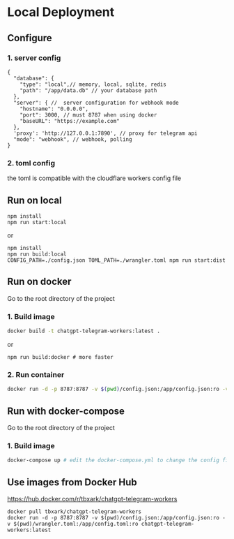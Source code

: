 # Local Deployment

## Configure

### 1. server config

```json5
{
  "database": {
    "type": "local",// memory, local, sqlite, redis
    "path": "/app/data.db" // your database path
  },
  "server": { //  server configuration for webhook mode
    "hostname": "0.0.0.0",
    "port": 3000, // must 8787 when using docker
    "baseURL": "https://example.com"
  },
  'proxy': 'http://127.0.0.1:7890', // proxy for telegram api
  "mode": "webhook", // webhook, polling
}
```

### 2. toml config
the toml is compatible with the cloudflare workers config file


## Run on local

```shell
npm install
npm run start:local
```
or

```shell
npm install
npm run build:local
CONFIG_PATH=./config.json TOML_PATH=./wrangler.toml npm run start:dist
```


## Run on docker

Go to the root directory of the project

### 1. Build image

```bash
docker build -t chatgpt-telegram-workers:latest .
```

or

```shell
npm run build:docker # more faster
```

### 2. Run container

```bash
docker run -d -p 8787:8787 -v $(pwd)/config.json:/app/config.json:ro -v $(pwd)/wrangler.toml:/app/config.toml:ro chatgpt-telegram-workers:latest
```


## Run with docker-compose

Go to the root directory of the project

### 1. Build image

```bash
docker-compose up # edit the docker-compose.yml to change the config file path
```


## Use images from Docker Hub

https://hub.docker.com/r/tbxark/chatgpt-telegram-workers

```shell
docker pull tbxark/chatgpt-telegram-workers
docker run -d -p 8787:8787 -v $(pwd)/config.json:/app/config.json:ro -v $(pwd)/wrangler.toml:/app/config.toml:ro chatgpt-telegram-workers:latest
```
